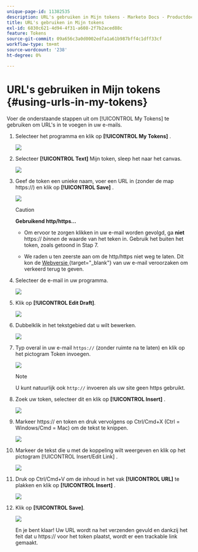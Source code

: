 ```yaml
---
unique-page-id: 11382535
description: URL's gebruiken in Mijn tokens - Marketo Docs - Productdocumentatie
title: URL's gebruiken in Mijn tokens
exl-id: 6830c621-4d94-4f31-a608-2f7b2aced88c
feature: Tokens
source-git-commit: 09a656c3a0d0002edfa1a61b987bff4c1dff33cf
workflow-type: tm+mt
source-wordcount: '238'
ht-degree: 0%

---
```


# URL&#39;s gebruiken in Mijn tokens {#using-urls-in-my-tokens}

Voer de onderstaande stappen uit om [!UICONTROL My Tokens] te gebruiken om URL&#39;s in te voegen in uw e-mails.

1. Selecteer het programma en klik op **[!UICONTROL My Tokens]** .

   ![](assets/one-4.png)

1. Selecteer **[!UICONTROL Text]** Mijn token, sleep het naar het canvas.

   ![](assets/two-4.png)

1. Geef de token een unieke naam, voer een URL in (zonder de map https://) en klik op **[!UICONTROL Save]** .

   ![](assets/three-4.png)

   >[!CAUTION]
   >
   >**Gebruikend http/https...**
   >
   >* Om ervoor te zorgen klikken in uw e-mail worden gevolgd, ga **niet** https:// _binnen_ de waarde van het teken in. Gebruik het buiten het token, zoals getoond in Stap 7.
   >
   >* We raden u ten zeerste aan om de http/https niet weg te laten. Dit kon de [&#x200B; Webversie &#x200B;](/help/marketo/product-docs/email-marketing/general/functions-in-the-editor/add-a-view-as-web-page-link-to-an-email.md){target="_blank"} van uw e-mail veroorzaken om verkeerd terug te geven.

1. Selecteer de e-mail in uw programma.

   ![](assets/four-3.png)

1. Klik op **[!UICONTROL Edit Draft]**.

   ![](assets/five-3.png)

1. Dubbelklik in het tekstgebied dat u wilt bewerken.

   ![](assets/six-1.png)

1. Typ overal in uw e-mail `https://` (zonder ruimte na te laten) en klik op het pictogram Token invoegen.

   ![](assets/seven.png)

   >[!NOTE]
   >
   >U kunt natuurlijk ook `http://` invoeren als uw site geen https gebruikt.

1. Zoek uw token, selecteer dit en klik op **[!UICONTROL Insert]** .

   ![](assets/eight.png)

1. Markeer https:// en token en druk vervolgens op Ctrl/Cmd+X (Ctrl = Windows/Cmd = Mac) om de tekst te knippen.

   ![](assets/nine.png)

1. Markeer de tekst die u met de koppeling wilt weergeven en klik op het pictogram [!UICONTROL Insert/Edit Link] .

   ![](assets/ten.png)

1. Druk op Ctrl/Cmd+V om de inhoud in het vak **[!UICONTROL URL]** te plakken en klik op **[!UICONTROL Insert]** .

   ![](assets/eleven.png)

1. Klik op **[!UICONTROL Save]**.

   ![](assets/twelve.png)

   En je bent klaar! Uw URL wordt na het verzenden gevuld en dankzij het feit dat u https:// voor het token plaatst, wordt er een trackable link gemaakt.
